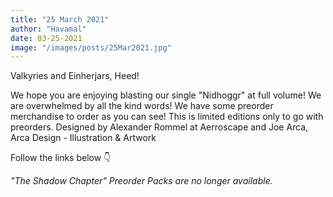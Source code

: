 ```yaml
---
title: "25 March 2021"
author: "Havamal"
date: 03-25-2021
image: "/images/posts/25Mar2021.jpg"
---
```


Valkyries and Einherjars, Heed!

We hope you are enjoying blasting our single "Nidhoggr" at full volume!
We are overwhelmed by all the kind words!
We have some preorder merchandise to order as you can see!
This is limited editions only to go with preorders.
Designed by Alexander Rommel at Aerroscape
and Joe Arca, Arca Design - Illustration & Artwork

Follow the links below 👇

_"The Shadow Chapter" Preorder Packs are no longer available._